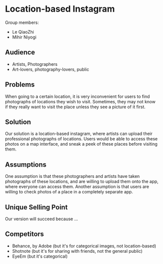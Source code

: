 # Location-based Instagram

Group members: 
* Le QiaoZhi
* Mihir Niyogi 

## Audience
* Artists, Photographers
* Art-lovers, photography-lovers, public 

## Problems
When going to a certain location, it is very inconvenient for users to find photographs of locations they wish to visit. Sometimes, they may not know if they really want to visit the place unless they see a picture of it first.

## Solution
Our solution is a location-based instagram, where artists can upload their professional photographs of locations. Users would be able to access these photos on a map interface, and sneak a peek of these places before visiting them. 

## Assumptions
One assumption is that these photographers and artists have taken photographs of these locations, and are willing to upload them onto the app, where everyone can access them. Another assumption is that users are willing to check photos of a place in a completely separate app. 

## Unique Selling Point
Our version will succeed because ...

## Competitors
* Behance, by Adobe (but it's for categorical images, not location-based)
* Shotnote (but it's for sharing with friends, not the general public)
* EyeEm (but it's categorical)
